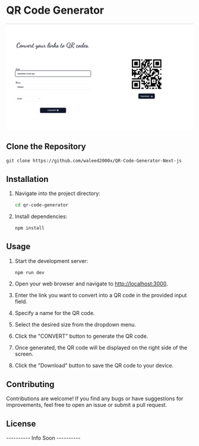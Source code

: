 # QR Code Generator

![QR Code Generator](/public/Project.png)

## Clone the Repository

    git clone https://github.com/waleed2000x/QR-Code-Generator-Next-js

## Installation

1. Navigate into the project directory:

   ```bash
   cd qr-code-generator
   ```

2. Install dependencies:

   ```bash
   npm install
   ```

## Usage

1. Start the development server:

   ```bash
   npm run dev
   ```

2. Open your web browser and navigate to [http://localhost:3000](http://localhost:3000).

3. Enter the link you want to convert into a QR code in the provided input field.

4. Specify a name for the QR code.

5. Select the desired size from the dropdown menu.

6. Click the "CONVERT" button to generate the QR code.

7. Once generated, the QR code will be displayed on the right side of the screen.

8. Click the "Download" button to save the QR code to your device.

## Contributing

Contributions are welcome! If you find any bugs or have suggestions for improvements, feel free to open an issue or submit a pull request.

## License

---------- Info Soon ----------
